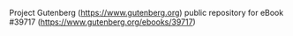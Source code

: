 Project Gutenberg (https://www.gutenberg.org) public repository for eBook #39717 (https://www.gutenberg.org/ebooks/39717)
